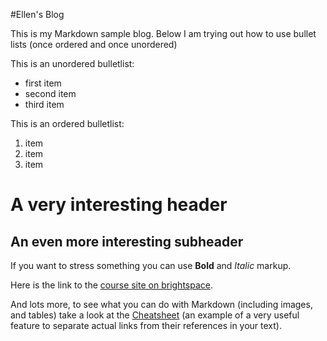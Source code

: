 #Ellen's Blog 

This is my Markdown sample blog. Below I am trying out how to use bullet lists (once ordered and once unordered)

This is an unordered bulletlist:
- first item
- second item
- third item

This is an ordered bulletlist:
1. item
2. item
3. item

# A very interesting header

## An even more interesting subheader

If you want to stress something you can use **Bold** and *Italic* markup.

Here is  the link to the [course site on brightspace](https://brightspace.ru.nl/d2l/home/13189).

And lots more, to see what you can do with Markdown (including images, and tables) take a look at the [Cheatsheet][cheat] (an example of a very useful feature to separate actual links from their references in your text).

[cheat]:        https://github.com/adam-p/markdown-here/wiki/Markdown-Here-Cheatsheet   "Markdown cheatsheet"
